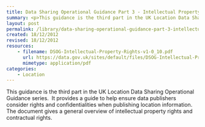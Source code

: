 ```yaml
---
title: Data Sharing Operational Guidance Part 3 - Intellectual Property Rights
summary: <p>This guidance is the third part in the UK Location Data Sharing Operational Guidance series.  It provides a guide to help ensure data publishers consider rights and confidentialities when publishing location information.  The document gives a general overview of intellectual property rights and contractual rights.</p>
layout: post
permalink: /library/data-sharing-operational-guidance-part-3-intellectual-property-rights
created: 18/12/2012
revised: 18/12/2012
resources:
    - filename: DSOG-Intellectual-Property-Rights-v1-0_10.pdf
      url: https://data.gov.uk/sites/default/files/DSOG-Intellectual-Property-Rights-v1-0_10.pdf
      mimetype: application/pdf
categories:
    - Location
---
```


<p>This guidance is the third part in the UK Location Data Sharing Operational Guidance series.  It provides a guide to help ensure data publishers consider rights and confidentialities when publishing location information.  The document gives a general overview of intellectual property rights and contractual rights.</p>
